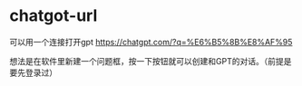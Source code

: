 # chatgot-url
可以用一个连接打开gpt
https://chatgpt.com/?q=%E6%B5%8B%E8%AF%95

想法是在软件里新建一个问题框，按一下按钮就可以创建和GPT的对话。（前提是要先登录过）
